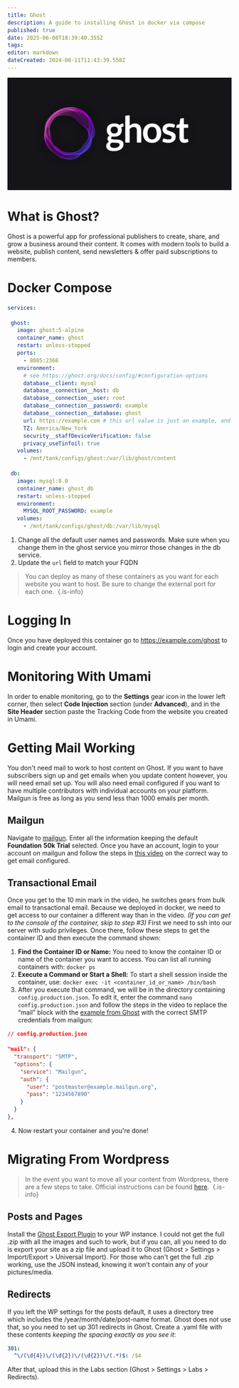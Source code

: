 ```yaml
---
title: Ghost
description: A guide to installing Ghost in docker via compose
published: true
date: 2025-06-08T18:39:40.355Z
tags: 
editor: markdown
dateCreated: 2024-08-11T11:43:39.558Z
---
```


![](/ghost-1041475365.png)

# What is Ghost?

Ghost is a powerful app for professional publishers to create, share, and grow a business around their content. It comes with modern tools to build a website, publish content, send newsletters & offer paid subscriptions to members.

# Docker Compose

```yaml
services:

 ghost:
   image: ghost:5-alpine
   container_name: ghost
   restart: unless-stopped
   ports:
     - 8085:2368
   environment:
     # see https://ghost.org/docs/config/#configuration-options
     database__client: mysql
     database__connection__host: db
     database__connection__user: root
     database__connection__password: example
     database__connection__database: ghost
     url: https://example.com # this url value is just an example, and is likely wrong for your environment!
     TZ: America/New_York
     security__staffDeviceVerification: false
     privacy_useTinfoil: true
   volumes:
     - /mnt/tank/configs/ghost:/var/lib/ghost/content

 db:
   image: mysql:8.0
   container_name: ghost_db
   restart: unless-stopped
   environment:
     MYSQL_ROOT_PASSWORD: example
   volumes:
     - /mnt/tank/configs/ghost/db:/var/lib/mysql
```

1. Change all the default user names and passwords. Make sure when you change them in the ghost service you mirror those changes in the db service.
1. Update the `url` field to match your FQDN

> You can deploy as many of these containers as you want for each website you want to host. Be sure to change the external port for each one. 
{.is-info}


# Logging In

Once you have deployed this container go to https://example.com/ghost to login and create your account.

# Monitoring With Umami

In order to enable monitoring, go to the **Settings** gear icon in the lower left corner, then select **Code Injection** section (under **Advanced**), and in the **Site Header** section paste the Tracking Code from the website you created in Umami.

# Getting Mail Working

You don't need mail to work to host content on Ghost. If you want to have subscribers sign up and get emails when you update content however, you will need email set up. You will also need email configured if you want to have multiple contributors with individual accounts on your platform. Mailgun is free as long as you send less than 1000 emails per month.

## Mailgun

Navigate to [mailgun](https://signup.mailgun.com/new/signup). Enter all the information keeping the default **Foundation** **50k Trial** selected. Once you have an account, login to your account on mailgun and follow the steps in [this video](https://youtu.be/YnjYWhceepU?feature=shared&t=227) on the correct way to get email configured.

## Transactional Email

Once you get to the 10 min mark in the video, he switches gears from bulk email to transactional email. Because we deployed in docker, we need to get access to our container a different way than in the video. *(If you can get to the console of the container, skip to step #3)* First we need to ssh into our server with sudo privileges. Once there, follow these steps to get the container ID and then execute the command shown:

1.  **Find the Container ID or Name:** You need to know the container ID or name of the container you want to access. You can list all running containers with: `docker ps`
2.  **Execute a Command or Start a Shell:** To start a shell session inside the container, use: `docker exec -it <container_id_or_name> /bin/bash`
3.  After you execute that command, we will be in the directory containing `config.production.json`. To edit it, enter the command `nano config.production.json` and follow the steps in the video to replace the “mail” block with the [example from Ghost](https://ghost.org/docs/config/#mail) with the correct SMTP credentials from mailgun:

```json
// config.production.json

"mail": {
  "transport": "SMTP",
  "options": {
    "service": "Mailgun",
    "auth": {
      "user": "postmaster@example.mailgun.org",
      "pass": "1234567890"
    }
  }
},
```

  4. Now restart your container and you're done!

# Migrating From Wordpress

> In the event you want to move all your content from Wordpress, there are a few steps to take. Official instructions can be found [here](https://ghost.org/docs/migration/wordpress/). 
{.is-info}


## Posts and Pages

Install the [Ghost Export Plugin](https://wordpress.org/plugins/ghost/) to your WP instance. I could not get the full .zip with all the images and such to work, but if you can, all you need to do is export your site as a zip file and upload it to Ghost (Ghost > Settings > Import/Export > Universal Import). For those who can't get the full .zip working, use the JSON instead, knowing it won't contain any of your pictures/media.

## Redirects

If you left the WP settings for the posts default, it uses a directory tree which includes the /year/month/date/post-name format. Ghost does not use that, so you need to set up 301 redirects in Ghost. Create a .yaml file with these contents *keeping the spacing exactly as you see it*:

```yaml
301:
  ^\/(\d{4})\/(\d{2})\/(\d{2})\/(.*)$: /$4
```

After that, upload this in the Labs section (Ghost > Settings > Labs > Redirects).